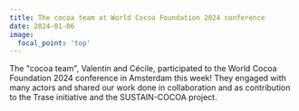 ```yaml
---
title: The cocoa team at World Cocoa Foundation 2024 conference
date: 2024-01-06
image:
  focal_point: 'top'
---
```


<!--more-->

The "cocoa team", Valentin and Cécile, participated to the World Cocoa Foundation 2024 conference in Amsterdam this week!
They engaged with many actors and shared our work done in collaboration and as contribution to the Trase initiative and the SUSTAIN-COCOA project. 

